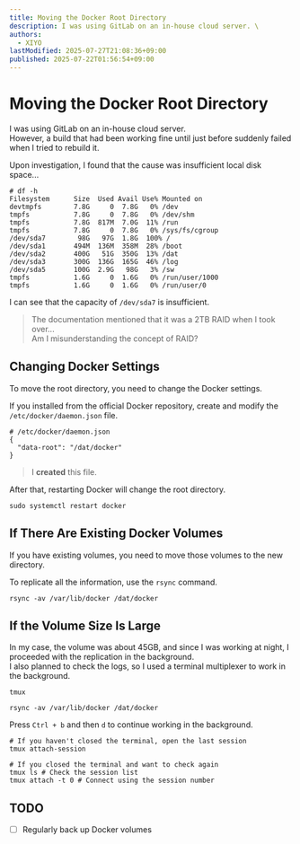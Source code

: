 ```yaml
---
title: Moving the Docker Root Directory
description: I was using GitLab on an in-house cloud server. \
authors:
  - XIYO
lastModified: 2025-07-27T21:08:36+09:00
published: 2025-07-22T01:56:54+09:00
---
```

# Moving the Docker Root Directory

I was using GitLab on an in-house cloud server. \
However, a build that had been working fine until just before suddenly failed when I tried to rebuild it.

Upon investigation, I found that the cause was insufficient local disk space...

```text
# df -h
Filesystem      Size  Used Avail Use% Mounted on
devtmpfs        7.8G     0  7.8G   0% /dev
tmpfs           7.8G     0  7.8G   0% /dev/shm
tmpfs           7.8G  817M  7.0G  11% /run
tmpfs           7.8G     0  7.8G   0% /sys/fs/cgroup
/dev/sda7        98G   97G  1.8G  100% /
/dev/sda1       494M  136M  358M  28% /boot
/dev/sda2       400G   51G  350G  13% /dat
/dev/sda3       300G  136G  165G  46% /log
/dev/sda5       100G  2.9G   98G   3% /sw
tmpfs           1.6G     0  1.6G   0% /run/user/1000
tmpfs           1.6G     0  1.6G   0% /run/user/0
```

I can see that the capacity of `/dev/sda7` is insufficient.

> The documentation mentioned that it was a 2TB RAID when I took over... \
> Am I misunderstanding the concept of RAID?

## Changing Docker Settings

To move the root directory, you need to change the Docker settings.

If you installed from the official Docker repository, create and modify the `/etc/docker/daemon.json` file.

```text
# /etc/docker/daemon.json
{
  "data-root": "/dat/docker"
}
```

> I **created** this file.

After that, restarting Docker will change the root directory.

```shell
sudo systemctl restart docker
```

## If There Are Existing Docker Volumes

If you have existing volumes, you need to move those volumes to the new directory.

To replicate all the information, use the `rsync` command.

```shell
rsync -av /var/lib/docker /dat/docker
```

## If the Volume Size Is Large

In my case, the volume was about 45GB, and since I was working at night, I proceeded with the replication in the background. \
I also planned to check the logs, so I used a terminal multiplexer to work in the background.

```shell
tmux
```

```shell
rsync -av /var/lib/docker /dat/docker
```

Press `Ctrl + b` and then `d` to continue working in the background.

```shell
# If you haven't closed the terminal, open the last session
tmux attach-session

# If you closed the terminal and want to check again
tmux ls # Check the session list
tmux attach -t 0 # Connect using the session number
```

## TODO

- [ ] Regularly back up Docker volumes

